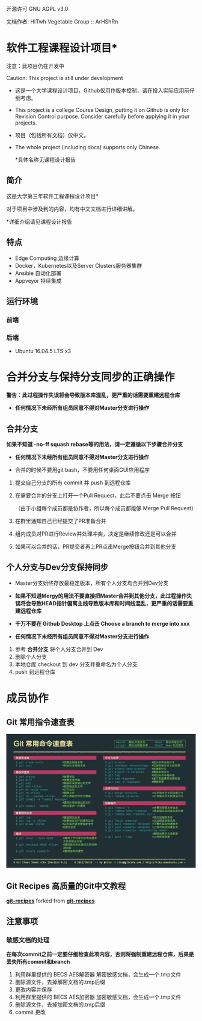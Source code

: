 开源许可 GNU AGPL v3.0

文档作者: HITwh Vegetable Group :: ArHShRn

# 软件工程课程设计项目*

注意：此项目仍在开发中

Caution: This project is still under development

- 这是一个大学课程设计项目，Github仅用作版本控制，请在投入实际应用前仔细考虑。

- This project is a college Course Design, putting it on Github is only for Revision Control purpose. Consider carefully before applying it in your projects.

- 项目（包括所有文档）仅中文。

- The whole project (including docs) supports only Chinese.

  

  *具体名称见课程设计报告

  

## 简介

这是大学第三年软件工程课程设计项目*

对于项目中涉及到的内容，均有中文文档进行详细讲解。

*详细介绍请见课程设计报告

## 特点

- Edge Computing 边缘计算
- Docker，Kubernetes以及Server Clusters服务器集群
- Ansible 自动化部署
- Appveyor 持续集成

## 运行环境

### 前端

### 后端

- Ubuntu 16.04.5 LTS x3



# 合并分支与保持分支同步的正确操作

**警告：此过程操作失误将会导致版本库混乱，更严重的话需要重建远程仓库**

- **任何情况下未经所有组员同意不得对Master分支进行操作**

## 合并分支

**如果不知道 -no-ff squash rebase等的用法，请一定遵循以下步骤合并分支**

- **任何情况下未经所有组员同意不得对Master分支进行操作**

- 合并的时候不要用git bash，不要用任何桌面GUI应用程序

  

1. 提交自己分支的所有 commit 并 push 到远程仓库

2. 在需要合并的分支上打开一个Pull Request，此后不要点击 Merge 按钮

   （由于小组每个成员都是协作者，所以每个成员都能够 Merge Pull Request）

3. 在群里通知自己已经提交了PR准备合并

4. 组内成员对PR进行Review并处理冲突，决定是继续修改还是可以合并

5. 如果可以合并的话，PR提交者再上PR点击Merge按钮合并到其他分支

   

## 个人分支与Dev分支保持同步

- Master分支始终存放最稳定版本，所有个人分支均合并到Dev分支

- **如果不知道Mergy的用法不要直接把Master合并到其他分支，此过程操作失误将会导致HEAD指针偏离主线导致版本库和时间线混乱，更严重的话需要重建远程仓库**

- **千万不要在 Github Desktop 上点击 Choose a branch to merge into xxx**
- **任何情况下未经所有组员同意不得对Master分支进行操作**



1. 参考 **合并分支** 将个人分支合并到 Dev
2. 删除个人分支
3. 本地仓库 checkout 到 dev 分支并重命名为个人分支
4. push 到远程仓库



# 成员协作



## Git 常用指令速查表

![git_commands](./gitcommands.jpg)



## Git Recipes 高质量的Git中文教程

[**git-recipes**](https://github.com/hitwh-vegetable-group/git-recipes) forked from [**git-recipes**](https://github.com/geeeeeeeeek/git-recipes)



## 注意事项

### 敏感文档的处理

**在每次commit之前一定要仔细检查此项内容，否则将强制重建远程仓库，后果是丢失所有commit和branch**

1. 利用群里提供的 BECS AES解密器 解密敏感文档，会生成一个.tmp文件
2. 删除源文件，去掉解密文档的.tmp后缀
3. 更改内容并保存
4. 利用群里提供的 BECS AES加密器 加密敏感文档，会生成一个.tmp文件
5. 删除源文件，去掉加密文档的.tmp后缀
6. commit 更改